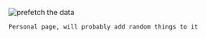 ![prefetch the data](https://github.com/deep-vinci/deep-vinci.github.io/actions/workflows/prefetch-data.yaml/badge.svg)


```
Personal page, will probably add random things to it
```
